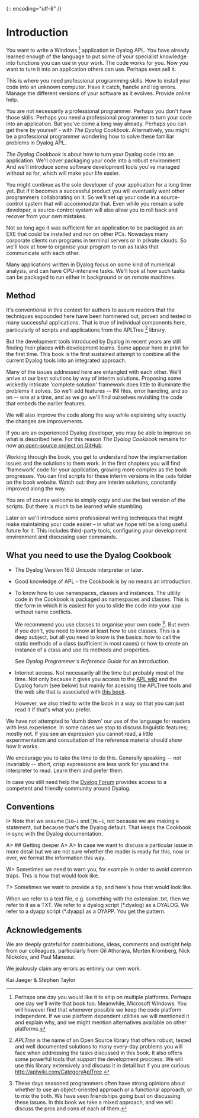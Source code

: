{:: encoding="utf-8" /}

# Introduction

You want to write a Windows [^win] application in Dyalog APL. You have already learned enough of the language to put some of your specialist knowledge into functions you can use in your work. The code works for you. Now you want to turn it into an application others can use. Perhaps even sell it. 

This is where you need professional programming skills. How to install your code into an unknown computer. Have it catch, handle and log errors. Manage the different versions of your software as it evolves. Provide online help.

You are not necessarily a professional programmer. Perhaps you don't have those skills. Perhaps you need a professional programmer to turn your code into an application. But you've come a long way already. Perhaps you can get there by yourself - with _The Dyalog Cookbook_. Alternatively, you might be a professional programmer wondering how to solve these familiar problems in Dyalog APL. 

_The Dyalog Cookbook_ is about how to turn your Dyalog code into an application. We'll cover packaging your code into a robust environment. And we'll introduce some software development tools you've managed without so far, which will make your life easier.

You might continue as the sole developer of your application for a long time yet. But if it becomes a successful product you will eventually want other programmers collaborating on it. So we'll set up your code in a source-control system that will accommodate that. Even while you remain a sole developer, a source-control system will also allow you to roll back and recover from your own mistakes. 

Not so long ago it was sufficient for an application to be packaged as an EXE that could be installed and run on other PCs. Nowadays many corporate clients run programs in terminal servers or in private clouds. So we'll look at how to organise your program to run as tasks that communicate with each other. 

Many applications written in Dyalog focus on some kind of numerical analysis, and can have CPU-intensive tasks. We'll look at how such tasks can be packaged to run either in background or on remote machines. 


## Method

It's conventional in this context for authors to assure readers that the techniques expounded here have been hammered out, proven and tested in many successful applications. That is true of individual components here, particularly of scripts and applications from the APLTree [^apltree] library. 

But the development tools introduced by Dyalog in recent years are still finding their places with development teams. Some appear here in print for the first time. This book is the first sustained attempt to combine all the current Dyalog tools into an integrated approach. 

Many of the issues addressed here are entangled with each other. We’ll arrive at our best solutions by way of interim solutions. Proposing some wickedly intricate 'complete solution' framework does little to illuminate the problems it solves. So we'll add features -- INI files, error handling, and so on -- one at a time, and as we go we'll find ourselves revisiting the code that embeds the earlier features. 

We will also improve the code along the way while explaining why exactly the changes are improvements.

If you are an experienced Dyalog developer, you may be able to improve on what is described here. For this reason _The Dyalog Cookbook_ remains for now [an open-source project on GitHub](https://github.com/5jt/dyalog-cookbook). 

Working through the book, you get to understand how the implementation issues and the solutions to them work. In the first chapters you will find ‘framework’ code for your application, growing more complex as the book progresses. You can find scripts for these interim versions in the `code` folder on the book website. Watch out: they are interim solutions, constantly improved along the way.

You are of course welcome to simply copy and use the last version of the scripts. But there is much to be learned while stumbling. 

Later on we'll introduce some professional writing techniques that might make maintaining your code easier – in what we hope will be a long useful future for it. This includes third-party tools, configuring your development environment and discussing user commands.


## What you need to use the Dyalog Cookbook

* The Dyalog Version 16.0 Unicode interpreter or later.

* Good knowledge of APL - the Cookbook is by no means an introduction.
  
* To know how to use namespaces, classes and instances. The utility code in the Cookbook is packaged as namespaces and classes. 
  This is the form in which it is easiest for you to slide the code into your app without name conflicts. 

  We recommend you use classes to organise your own code [^classes]. But even if you don't, you need to know at least how to use classes. This is a deep subject, but all you need to know is the basics: how to call the static methods of a class (sufficient in most cases) or how to create an instance of a class and use its methods and properties. 
  
  See _Dyalog Programmer's Reference Guide_ for an introduction. 
  
* Internet access. Not necessarily all the time but probably most of the time. Not only because it gives you access to the [APL wiki](http://aplwiki.com) and the Dyalog forum (see below) but mainly for acessing the APLTree tools and the web site that is associated with [this book](http://cookbook.dyalog.com).

  However, we also tried to write the book in a way so that you can just read it if that's what you prefer.
  
We have not attempted to 'dumb down' our use of the language for readers with less experience. In some cases we stop to discuss linguistic features; mostly not. If you see an expression you cannot read, a little experimentation and consultation of the reference material should show how it works. 

We encourage you to take the time to do this. Generally speaking -- not invariably -- short, crisp expressions are less work for you and the interpreter to read. Learn them and prefer them. 

In case you still need help the [Dyalog Forum](http://forum.dyalog.com) provides access to a competent and friendly community around Dyalog.

## Conventions

I> Note that we assume `⎕IO←1` and `⎕ML←1`, not because  we are making a statement, but because that's the Dyalog default. That keeps the Cookbook in sync with the Dyalog documentation.

A> ## Getting deeper
A>
A> In case we want to discuss a particular issue in more detail but we are not sure whether the reader is ready for this, now or ever, we format the information this way.

W> Sometimes we need to warn you, for example in order to avoid common traps. This is how that would look like.

T> Sometimes we want to provide a tip, and here's how that would look like.

When we refer to a text file, e.g. something with the extension .txt, then we refer to it as a TXT. We refer to a dyalog script (*.dyalog) as a DYALOG. We refer to a dyapp script (\*.dyapp) as a DYAPP. You get the pattern.

## Acknowledgements

We are deeply grateful for contributions, ideas, comments and outright help from our colleagues, particularly from Gil Athoraya, Morten Kromberg, Nick Nickolov, and Paul Mansour. 

We jealously claim any errors as entirely our own work. 


Kai Jaeger & Stephen Taylor


[^apltree]: _APLTree_ is the name of an Open Source library that offers robust, tested and well documented solutions to many every-day problems you will face when addressing the tasks discussed in this book. It also offers some powerful tools that support the development proccess. We will use this library extensively and discuss it in detail but if you are curious: <http://aplwiki.com/CategoryAplTree>.


[^win]: Perhaps one day you would like it to ship on multiple platforms. Perhaps one day we'll write that book too. Meanwhile, Microsoft Windows. You will however find that whenever possible we keep the code platform independent. If we use platform dependent utilities we will mentioned it and explain why, and we might mention alternatives available on other platforms.
  
  
[^classes]: These days seasoned programmers often have strong opinions about whether to use an object-oriented approach or a functional approach, or to mix the both. We have seen friendships going bust on discussing these issues. In this book we take a mixed approach, and we will discuss the pros and cons of each of them.